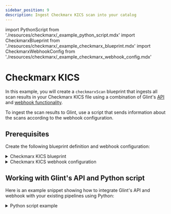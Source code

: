 ```yaml
---
sidebar_position: 9
description: Ingest Checkmarx KICS scan into your catalog
---
```


import PythonScript from './resources/checkmarx/\_example_python_script.mdx'
import CheckmarxBlueprint from './resources/checkmarx/\_example_checkmarx_blueprint.mdx'
import CheckmarxWebhookConfig from './resources/checkmarx/\_example_checkmarx_webhook_config.mdx'

# Checkmarx KICS

In this example, you will create a `checkmarxScan` blueprint that ingests all scan results in your Checkmarx KICS file using a combination of Glint's [API](/build-your-software-catalog/custom-integration/api) and [webhook functionality](/build-your-software-catalog/custom-integration/webhook).

To ingest the scan results to Glint, use a script that sends information about the scans according to the webhook configuration.

## Prerequisites

Create the following blueprint definition and webhook configuration:

<details>
<summary>Checkmarx KICS blueprint</summary>
<CheckmarxBlueprint/>
</details>

<details>
<summary>Checkmarx KICS webhook configuration</summary>
<CheckmarxWebhookConfig/>

</details>

## Working with Glint's API and Python script

Here is an example snippet showing how to integrate Glint's API and webhook with your existing pipelines using Python:

<details>
<summary>Python script example</summary>

<PythonScript/>

</details>
